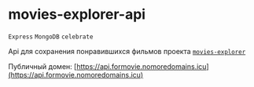 # movies-explorer-api
`Express` `MongoDB` `celebrate`

Api для сохранения понравившихся фильмов проекта [`movies-explorer`](https://github.com/ArtyemSavchenko/movies-explorer-frontend)

Публичный домен: [https://api.formovie.nomoredomains.icu](https://api.formovie.nomoredomains.icu)
